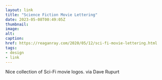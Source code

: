 ```yaml
---
layout: link
title: "Science Fiction Movie Lettering"
date: 2023-05-08T00:49:05Z
thumbnail:
image:
alt:
caption:
href: https://reaganray.com/2020/05/12/sci-fi-movie-lettering.html
tags:
- design
- link
---
```


Nice collection of Sci-Fi movie logos. via Dave Rupurt
